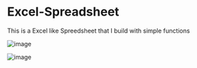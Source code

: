 # Excel-Spreadsheet
This is a Excel like Spreedsheet that I build with simple functions

![image](https://github.com/user-attachments/assets/60ca7499-0ada-49ca-b024-2ca4c7640b52)

![image](https://github.com/user-attachments/assets/46b1c036-3e28-4e75-a76c-07fa93cca30a)

